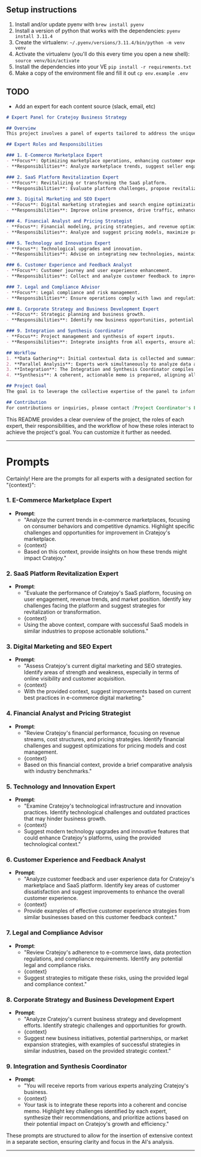 ## Setup instructions

1. Install and/or update pyenv with `brew install pyenv`
1. Install a version of python that works with the dependencies: `pyenv install 3.11.4`
1. Create the virtualenv: `~/.pyenv/versions/3.11.4/bin/python -m venv venv`
1. Activate the virtualenv (you'll do this every time you open a new shell): `source venv/bin/activate`
1. Install the dependencies into your VE `pip install -r requirements.txt`
1. Make a copy of the environment file and fill it out `cp env.example .env`

## TODO

- Add an expert for each content source (slack, email, etc)

```markdown
# Expert Panel for Cratejoy Business Strategy

## Overview
This project involves a panel of experts tailored to address the unique challenges and opportunities at Cratejoy.com, which operates a consumer e-commerce third-party marketplace and maintains a legacy SaaS platform. The panel consists of specialists in various domains, working together to provide comprehensive, actionable insights and strategies to drive business growth and efficiency.

## Expert Roles and Responsibilities

### 1. E-Commerce Marketplace Expert
- **Focus**: Optimizing marketplace operations, enhancing customer experience, and increasing visibility.
- **Responsibilities**: Analyze marketplace trends, suggest seller engagement strategies, and improve consumer satisfaction.

### 2. SaaS Platform Revitalization Expert
- **Focus**: Revitalizing or transforming the SaaS platform.
- **Responsibilities**: Evaluate platform challenges, propose revitalization strategies, and align with market trends and customer needs.

### 3. Digital Marketing and SEO Expert
- **Focus**: Digital marketing strategies and search engine optimization.
- **Responsibilities**: Improve online presence, drive traffic, enhance search rankings, and execute effective marketing campaigns.

### 4. Financial Analyst and Pricing Strategist
- **Focus**: Financial modeling, pricing strategies, and revenue optimization.
- **Responsibilities**: Analyze and suggest pricing models, maximize profitability, and assess financial sustainability.

### 5. Technology and Innovation Expert
- **Focus**: Technological upgrades and innovation.
- **Responsibilities**: Advise on integrating new technologies, maintaining competitive market presence, and innovative feature development.

### 6. Customer Experience and Feedback Analyst
- **Focus**: Customer journey and user experience enhancement.
- **Responsibilities**: Collect and analyze customer feedback to improve user experience and address customer pain points.

### 7. Legal and Compliance Advisor
- **Focus**: Legal compliance and risk management.
- **Responsibilities**: Ensure operations comply with laws and regulations, and advise on legal risks and policy updates.

### 8. Corporate Strategy and Business Development Expert
- **Focus**: Strategic planning and business growth.
- **Responsibilities**: Identify new business opportunities, potential partnerships, and expansion strategies.

### 9. Integration and Synthesis Coordinator
- **Focus**: Project management and synthesis of expert inputs.
- **Responsibilities**: Integrate insights from all experts, ensure alignment with business goals, and prepare a comprehensive memo for decision-making.

## Workflow
1. **Data Gathering**: Initial contextual data is collected and summarized.
2. **Parallel Analysis**: Experts work simultaneously to analyze data and develop insights within their domains.
3. **Integration**: The Integration and Synthesis Coordinator compiles inputs from all experts.
4. **Synthesis**: A coherent, actionable memo is prepared, aligning all expert recommendations with the overall business strategy.

## Project Goal
The goal is to leverage the collective expertise of the panel to inform strategic decision-making at Cratejoy, ensuring growth, operational efficiency, and market competitiveness.

## Contribution
For contributions or inquiries, please contact [Project Coordinator's Email/Contact Information].

```

This README provides a clear overview of the project, the roles of each expert, their responsibilities, and the workflow of how these roles interact to achieve the project's goal. You can customize it further as needed.



----

# Prompts

Certainly! Here are the prompts for all experts with a designated section for "{context}":

### 1. E-Commerce Marketplace Expert
- **Prompt**: 
  - "Analyze the current trends in e-commerce marketplaces, focusing on consumer behaviors and competitive dynamics. Highlight specific challenges and opportunities for improvement in Cratejoy's marketplace.
  - {context}
  - Based on this context, provide insights on how these trends might impact Cratejoy."

### 2. SaaS Platform Revitalization Expert
- **Prompt**: 
  - "Evaluate the performance of Cratejoy's SaaS platform, focusing on user engagement, revenue trends, and market position. Identify key challenges facing the platform and suggest strategies for revitalization or transformation.
  - {context}
  - Using the above context, compare with successful SaaS models in similar industries to propose actionable solutions."

### 3. Digital Marketing and SEO Expert
- **Prompt**: 
  - "Assess Cratejoy's current digital marketing and SEO strategies. Identify areas of strength and weakness, especially in terms of online visibility and customer acquisition.
  - {context}
  - With the provided context, suggest improvements based on current best practices in e-commerce digital marketing."

### 4. Financial Analyst and Pricing Strategist
- **Prompt**: 
  - "Review Cratejoy's financial performance, focusing on revenue streams, cost structures, and pricing strategies. Identify financial challenges and suggest optimizations for pricing models and cost management.
  - {context}
  - Based on this financial context, provide a brief comparative analysis with industry benchmarks."

### 5. Technology and Innovation Expert
- **Prompt**: 
  - "Examine Cratejoy's technological infrastructure and innovation practices. Identify technological challenges and outdated practices that may hinder business growth.
  - {context}
  - Suggest modern technology upgrades and innovative features that could enhance Cratejoy's platforms, using the provided technological context."

### 6. Customer Experience and Feedback Analyst
- **Prompt**: 
  - "Analyze customer feedback and user experience data for Cratejoy's marketplace and SaaS platform. Identify key areas of customer dissatisfaction and suggest improvements to enhance the overall customer experience.
  - {context}
  - Provide examples of effective customer experience strategies from similar businesses based on this customer feedback context."

### 7. Legal and Compliance Advisor
- **Prompt**: 
  - "Review Cratejoy's adherence to e-commerce laws, data protection regulations, and compliance requirements. Identify any potential legal and compliance risks.
  - {context}
  - Suggest strategies to mitigate these risks, using the provided legal and compliance context."

### 8. Corporate Strategy and Business Development Expert
- **Prompt**: 
  - "Analyze Cratejoy's current business strategy and development efforts. Identify strategic challenges and opportunities for growth.
  - {context}
  - Suggest new business initiatives, potential partnerships, or market expansion strategies, with examples of successful strategies in similar industries, based on the provided strategic context."

### 9. Integration and Synthesis Coordinator
- **Prompt**: 
  - "You will receive reports from various experts analyzing Cratejoy's business.
  - {context}
  - Your task is to integrate these reports into a coherent and concise memo. Highlight key challenges identified by each expert, synthesize their recommendations, and prioritize actions based on their potential impact on Cratejoy's growth and efficiency."

These prompts are structured to allow for the insertion of extensive context in a separate section, ensuring clarity and focus in the AI's analysis.


---




